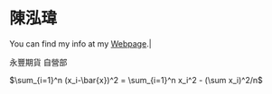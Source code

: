 
# 陳泓瑋

You can find my info at my [Webpage](https://github.com/willy8aass).|

永豐期貨 自營部

$\sum_{i=1}^n (x_i-\bar{x})^2 = \sum_{i=1}^n x_i^2 - (\sum x_i)^2/n$
